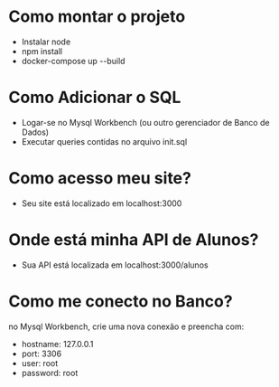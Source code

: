 # Como montar o projeto

- Instalar node
- npm install
- docker-compose up --build

# Como Adicionar o SQL

- Logar-se no Mysql Workbench (ou outro gerenciador de Banco de Dados)
- Executar queries contidas no arquivo init.sql

# Como acesso meu site?
- Seu site está localizado em localhost:3000

# Onde está minha API de Alunos?
- Sua API está localizada em localhost:3000/alunos

# Como me conecto no Banco?
no Mysql Workbench, crie uma nova conexão e preencha com:

- hostname: 127.0.0.1
- port: 3306
- user: root
- password: root

